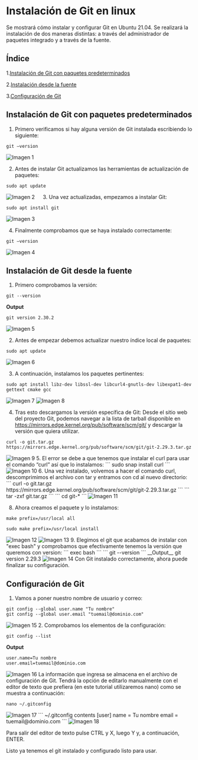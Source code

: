 # Instalación de Git en linux
Se mostrará cómo instalar y configurar Git en Ubuntu 21.04. Se realizará la instalación de dos maneras distintas: a través del administrador de paquetes integrado y a través de la fuente.

## Índice
1.[Instalación de Git con paquetes predeterminados](#id1)

2.[Instalación desde la fuente](#id2)

3.[Configuración de Git](#id3)

## Instalación de Git con paquetes predeterminados<a name="id1"></a>
1.	Primero verificamos si hay alguna versión de Git instalada escribiendo lo siguiente: 

```
git –version
```

 <img src="Imágenes/1.png" alt="Imagen 1">
 
2.	Antes de instalar Git actualizamos las herramientas de actualización de paquetes:

```
sudo apt update
```
 <img src="Imágenes/2.png" alt="Imagen 2">
 
3.	Una vez actualizadas, empezamos a instalar Git:

```
sudo apt install git
```

 <img src="Imágenes/3.png" alt="Imagen 3">
 
4.	Finalmente comprobamos que se haya instalado correctamente:

```
git –version
```

<img src="Imágenes/4.png" alt="Imagen 4">

## Instalación de Git desde la fuente<a name="id2"></a>

1.	Primero comprobamos la versión:


```
git --version
```

__Output__

```
git version 2.30.2
```
<img src="Imágenes/5.png" alt="Imagen 5">

2.	Antes de empezar debemos actualizar nuestro índice local de paquetes:

```
sudo apt update
```

<img src="Imágenes/6.png" alt="Imagen 6">

3.	A continuación, instalamos los paquetes pertinentes:
```
sudo apt install libz-dev libssl-dev libcurl4-gnutls-dev libexpat1-dev gettext cmake gcc
``` 

<img src="Imágenes/7.png" alt="Imagen 7">
<img src="Imágenes/8.png" alt="Imagen 8">

4.	Tras esto descargamos la versión específica de Git:
Desde el sitio web del proyecto Git, podemos navegar a la lista de tarball disponible en https://mirrors.edge.kernel.org/pub/software/scm/git/ y descargar la versión que quiera utilizar.
```
curl -o git.tar.gz https://mirrors.edge.kernel.org/pub/software/scm/git/git-2.29.3.tar.gz
``` 
<img src="Imágenes/9.png" alt="Imagen 9">
5.	El error se debe a que tenemos que instalar el curl para usar el comando “curl” así que lo instalamos:
```
sudo snap install curl
```
<img src="Imágenes/10.png" alt="Imagen 10">
6.	Una vez instalado, volvemos a hacer el comando curl, descomprimimos el archivo con tar y entramos con cd al nuevo directorio:
```
curl -o git.tar.gz https://mirrors.edge.kernel.org/pub/software/scm/git/git-2.29.3.tar.gz 
```
```
tar -zxf git.tar.gz
``` 
```
cd git-*
``` 
<img src="Imágenes/11.png" alt="Imagen 11">

8.	Ahora creamos el paquete y lo instalamos:

```
make prefix=/usr/local all
```
```
sudo make prefix=/usr/local install
``` 
<img src="Imágenes/12.png" alt="Imagen 12">
<img src="Imágenes/13.png" alt="Imagen 13">
9.	Elegimos el git que acabamos de instalar con "exec bash" y comprobamos que efectivamente tenemos la versión que queremos con version:
```
 exec bash
```
```
git --version
```
__Output__
git version 2.29.3

<img src="Imágenes/14.png" alt="Imagen 14">
Con Git instalado correctamente, ahora puede finalizar su configuración.

## Configuración de Git <a name="id3"></a>
1.	Vamos a poner nuestro nombre de usuario y correo:
```
git config --global user.name "Tu nombre"
git config --global user.email "tuemail@dominio.com"
```
<img src="Imágenes/15.png" alt="Imagen 15">
2.	Comprobamos los elementos de la configuración:

```
git config --list
```
__Output__

```
user.name=Tu nombre
user.email=tuemail@dominio.com
```
<img src="Imágenes/16.png" alt="Imagen 16">
La información que ingresa se almacena en el archivo de configuración de Git. Tendrá la opción de editarlo manualmente con el editor de texto que prefiera (en este tutorial utilizaremos nano) como se muestra a continuación:

```
nano ~/.gitconfig
```
<img src="Imágenes/17.png" alt="Imagen 17">
``` 
~/.gitconfig contents
[user]
  name = Tu nombre
  email = tuemail@dominio.com
```
<img src="Imágenes/18.png" alt="Imagen 18">

Para salir del editor de texto pulse CTRL y X, luego Y y, a continuación, ENTER.

Listo ya tenemos el git instalado y configurado listo para usar.
